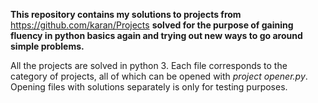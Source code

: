 **This repository contains my solutions to projects from** https://github.com/karan/Projects **solved for the purpose of 
gaining fluency in python basics again and trying out new ways to go around simple problems.**

All the projects are solved in python 3. Each file corresponds to the category of projects, all of which can be opened 
with *project opener.py*. Opening files with solutions separately is only for testing purposes.
